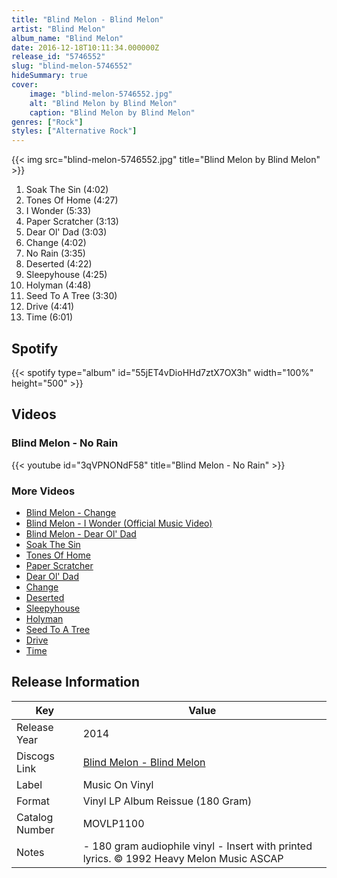 ```yaml
---
title: "Blind Melon - Blind Melon"
artist: "Blind Melon"
album_name: "Blind Melon"
date: 2016-12-18T10:11:34.000000Z
release_id: "5746552"
slug: "blind-melon-5746552"
hideSummary: true
cover:
    image: "blind-melon-5746552.jpg"
    alt: "Blind Melon by Blind Melon"
    caption: "Blind Melon by Blind Melon"
genres: ["Rock"]
styles: ["Alternative Rock"]
---
```


{{< img src="blind-melon-5746552.jpg" title="Blind Melon by Blind Melon" >}}

<!-- section break -->

1. Soak The Sin (4:02)
2. Tones Of Home (4:27)
3. I Wonder (5:33)
4. Paper Scratcher (3:13)
5. Dear Ol' Dad (3:03)
6. Change (4:02)
7. No Rain (3:35)
8. Deserted (4:22)
9. Sleepyhouse (4:25)
10. Holyman (4:48)
11. Seed To A Tree (3:30)
12. Drive (4:41)
13. Time (6:01)

<!-- section break -->


## Spotify
{{< spotify type="album" id="55jET4vDioHHd7ztX7OX3h" width="100%" height="500" >}}



## Videos
### Blind Melon - No Rain
{{< youtube id="3qVPNONdF58" title="Blind Melon - No Rain" >}}<br>

### More Videos

- [Blind Melon - Change](https://www.youtube.com/watch?v=Yn1WbBaWTdc)
- [Blind Melon - I Wonder (Official Music Video)](https://www.youtube.com/watch?v=raFcoygsfFI)
- [Blind Melon - Dear Ol' Dad](https://www.youtube.com/watch?v=SBmA705ULjc)
- [Soak The Sin](https://www.youtube.com/watch?v=38S2Iq3cslY)
- [Tones Of Home](https://www.youtube.com/watch?v=Kp8xCIJgFDI)
- [Paper Scratcher](https://www.youtube.com/watch?v=em5bxko-8q4)
- [Dear Ol' Dad](https://www.youtube.com/watch?v=5ZQ3OQpk828)
- [Change](https://www.youtube.com/watch?v=OyPQ5VSX_rI)
- [Deserted](https://www.youtube.com/watch?v=WaN-EDK2Rv0)
- [Sleepyhouse](https://www.youtube.com/watch?v=WOVGYcl5mXA)
- [Holyman](https://www.youtube.com/watch?v=EKJ-YqVtZec)
- [Seed To A Tree](https://www.youtube.com/watch?v=HtoKGAmCCrM)
- [Drive](https://www.youtube.com/watch?v=kgwqrCqEm2U)
- [Time](https://www.youtube.com/watch?v=8AO4n6W_cTA)


## Release Information
|  Key           | Value                                                |
| ---------------| ---------------------------------------------------- |
| Release Year   | 2014                                   |
| Discogs Link   | [Blind Melon - Blind Melon](https://www.discogs.com/release/5746552-Blind-Melon-Blind-Melon) |
| Label          | Music On Vinyl |
| Format         | Vinyl LP Album Reissue (180 Gram) |
| Catalog Number | MOVLP1100 |
| Notes | - 180 gram audiophile vinyl - Insert with printed lyrics.  © 1992 Heavy Melon Music ASCAP  |